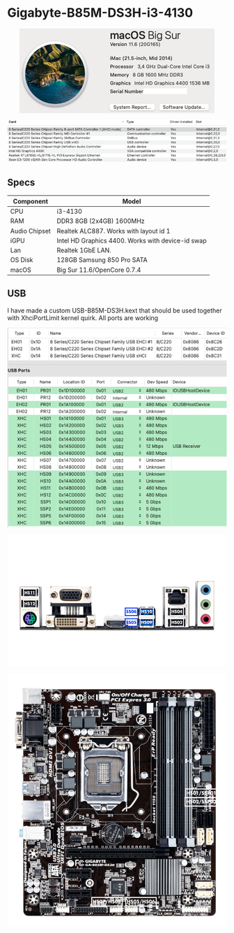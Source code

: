 # Gigabyte-B85M-DS3H-i3-4130
 <p align="center">
  <img src="Images/AboutThisMac.png" align=center">
 </p>
 <p align="center">
  <img src="Images/PCI.png" align=center">
 </p>

## Specs
 | **Component** | **Model** |
| ------------- | --------- |
| CPU | i3-4130 |
| RAM | DDR3 8GB (2x4GB) 1600MHz |
| Audio Chipset | Realtek ALC887. Works with layout id 1 |
| iGPU | Intel HD Graphics 4400. Works with device-id swap |
| Lan |  Realtek 1GbE LAN. |
| OS Disk | 128GB Samsung 850 Pro SATA |
| macOS | Big Sur 11.6/OpenCore 0.7.4 |

## USB
I have made a custom USB-B85M-DS3H.kext that should be used together with XhciPortLimit kernel quirk. All ports are working
 <p align="center">
  <img src="Images/Hackintool.png" align=center">
 </p>
 <p align="center">
  <img src="Images/BackIO.jpeg" align=center">
 </p>
 <p align="center">
  <img src="Images/MB.jpeg" align=center">
 </p>
 